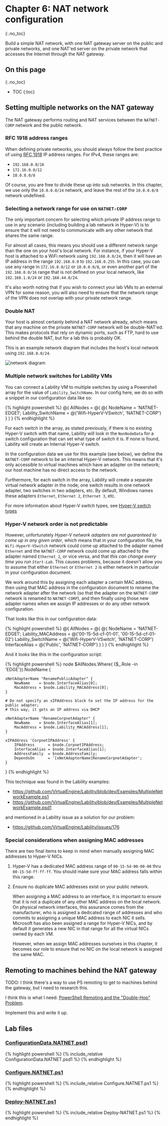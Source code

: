 # Chapter 6: NAT network configuration
{:.no_toc}

Build a simple NAT network,
with one NAT gateway server on the public and private networks,
and one NAT'ed server on the private network
that accesses the Internet through the NAT gateway.

## On this page
{:.no_toc}

* TOC
{:toc}

## Setting multiple networks on the NAT gateway

The NAT gateway performs routing and NAT services between the `NATNET-CORP` network and the public network.

### RFC 1918 address ranges

When defining private networks,
you should always follow the best practice of using [RFC 1918](http://www.faqs.org/rfcs/rfc1918.html) IP address ranges.
For IPv4, these ranges are:

- `192.168.0.0/16`
- `172.16.0.0/12`
- `10.0.0.0/8`

Of course, you are free to divide these up into sub networks.
In this chapter, we use only the `10.0.0.0/24` network,
and leave the rest of the `10.0.0.0/8` network undefined.

### Selecting a network range for use on `NATNET-CORP`

The only important concern for selecting which private IP address range to use in any scenario
(including building a lab network in Hyper-V)
is to ensure that it will not need to communicate with any other network that shares the same range.

For almost all cases, this means you should use a different network range than the one on your host's local network.
For instance, if your Hyper-V host is attached to a WiFi network using `192.168.0.0/24`,
then it will have an IP address in the range `192.168.0.0` to `192.168.0.255`.
In this case, you can use any range in `172.16.0.0/12` or `10.0.0.0/8`,
or even another part of the `192.168.0.0/16` range that is not defined on your local network,
like `192.168.1.0/24` or `192.168.44.0/24`.

It's also worth noting that if you wish to connect your lab VMs to an external VPN for some reason,
you will also need to ensure that the network range of the VPN does not overlap with your private network range.

### Double NAT

Your host is almost certainly behind a NAT network already,
which means that any machine on the private `NATNET-CORP` network will be double-NAT'ed.
This makes protocols that rely on dynamic ports,
such as FTP,
hard to use behind the double NAT,
but for a lab this is probably OK.

This is an example network diagram that includes the host's local network using `192.168.0.0/24`.

![network diagram](NetworkDiagram.png)

### Multiple network switches for Lability VMs

You can connect a Lability VM to multiple switches by using a Powershell array for the value of `Lability_SwitchName`.
In our config here, we do so with a snippet in our configuration data like so:

{% highlight powershell %}
@{
    AllNodes = @(
        @{
            NodeName                    = 'NATNET-EDGE1';
            Lability_SwitchName         = @('Wifi-HyperV-VSwitch', 'NATNET-CORP')
        }
    )
}
{% endhighlight %}

For each switch in the array,
as stated previously,
if there is no existing Hyper-V switch with that name,
Lability will look in the `NonNodeData` for a switch configuration
that can set what type of switch it is.
If none is found, Lability will create an Internal Hyper-V switch.

In the configuration data we use for this example (see below),
we define the `NATNET-CORP` network to be an internal Hyper-V network.
This means that it's only accessible to virtual machines which have an adapter on the network;
our host machine has no direct access to the network.

Furthermore, for each switch in the array,
Lability will create a separate virtual network adapter in the node;
one switch results in one network adapter,
two switches in two adapters, etc.
By default, Windows names these adapters `Ethernet`, `Ethernet 2`, `Ethernet 3`, etc.

For more information about Hyper-V switch types,
see [Hyper-V switch types](../99-Backmatter/Hyper-V-Concepts/switch-types)

### Hyper-V network order is not predictable

However, unfortunately _Hyper-V network adapters are not guaranteed to come up in any given order_,
which means that in your configuration file,
the `Wifi-HyperV-VSwitch` network could come up attached to the adapter named `Ethernet`
and the `NATNET-CORP` network could come up attached to the adapter named `Ethernet 2`,
or vice versa, and that _this can change every time you run `Start-Lab`_.
This causes problems,
because it doesn't allow you to assume that either `Ethernet` or `Ethernet 2` is either network in particular
in your configuration document.

We work around this by assigning each adapter a certain MAC address,
then using that MAC address in the configuration document to rename the network adapter after the network
(so that the adapter on the `NATNET-CORP` network is renamed to `NATNET-CORP`),
and then finally using those new adapter names when we assign IP addresses
or do any other network configuration.

That looks like this in our configuration data:

{% highlight powershell %}
@{
    AllNodes = @(
        @{
            NodeName                    = 'NATNET-EDGE1';
            Lability_MACAddress         = @('00-15-5d-cf-01-01', '00-15-5d-cf-01-02')
            Lability_SwitchName         = @('Wifi-HyperV-VSwitch', 'NATNET-CORP')
            InterfaceAlias              = @('Public', 'NATNET-CORP')
        }
    )
}
{% endhighlight %}

And it looks like this in the configuration script:

{% highlight powershell %}
node $AllNodes.Where( {$_.Role -in 'EDGE'}).NodeName {

    xNetAdapterName "RenamePublicAdapter" {
        NewName    = $node.InterfaceAlias[0];
        MacAddress = $node.Lability_MACAddress[0];
    }

    # Do not specify an xIPAddress block to set the IP address for the public adapter;
    # this way, it gets an IP address via DHCP

    xNetAdapterName "RenameCorpnetAdapter" {
        NewName    = $node.InterfaceAlias[1];
        MacAddress = $node.Lability_MACAddress[1];
    }

    xIPAddress 'CorpnetIPAddress' {
        IPAddress      = $node.CorpnetIPAddress;
        InterfaceAlias = $node.InterfaceAlias[1];
        AddressFamily  = $node.AddressFamily;
        DependsOn      = '[xNetAdapterName]RenameCorpnetAdapter';
    }
}
{% endhighlight %}

This technique was found in the Lability examples:

- <https://github.com/VirtualEngine/Lability/blob/dev/Examples/MultipleNetworkExample.ps1>
- <https://github.com/VirtualEngine/Lability/blob/dev/Examples/MultipleNetworkExample.psd1>

and mentioned in a Lability issue as a solution for our problem:

- <https://github.com/VirtualEngine/Lability/issues/176>

### Special considerations when assigning MAC addresses

There are two final items to keep in mind when manually assigning MAC addresses to Hyper-V NICs.

1.  Hyper-V has a dedicated MAC address range of `00-15-5d-00-00-00` thru `00-15-5d-ff-ff-ff`.
    You should make sure your MAC address falls within this range.

2.  Ensure no duplicate MAC addresses exist on your public network.

    When assigning a MAC address to an interface,
    it is important to ensure that it is not a duplicate of any other MAC address on the local network.
    On physical network interfaces,
    this assurance comes from the manufacturer,
    who is assigned a dedicated range of addresses and
    who commits to assigning a unique MAC address to each NIC it sells.
    Microsoft has also been assigned a range for Hyper-V NICs,
    and by default it generates a new NIC in that range for all the virtual NICs owned by each VM.

    However, when we assign MAC addresses ourselves in this chapter,
    it becomes our role to ensure that no NIC on the local network is assigned the same MAC.

## Remoting to machines behind the NAT gateway

TODO: I think there's a way to use PS remoting to get to machines behind the gateway,
but I need to research this.

I think this is what I need:
[PowerShell Remoting and the "Double-Hop" Problem](https://blogs.msdn.microsoft.com/clustering/2009/06/25/powershell-remoting-and-the-double-hop-problem/).

Implement this and write it up.

## Lab files

### [ConfigurationData.NATNET.psd1](https://github.com/mrled/lability-tutorial/tree/master/06-NatNetwork/ConfigurationData.NATNET.psd1)

{% highlight powershell %}
{% include_relative ConfigurationData.NATNET.psd1 %}
{% endhighlight %}

### [Configure.NATNET.ps1](https://github.com/mrled/lability-tutorial/tree/master/06-NatNetwork/Configure.NATNET.ps1)

{% highlight powershell %}
{% include_relative Configure.NATNET.ps1 %}
{% endhighlight %}

### [Deploy-NATNET.ps1](https://github.com/mrled/lability-tutorial/tree/master/06-NatNetwork/Deploy-NATNET.ps1)

{% highlight powershell %}
{% include_relative Deploy-NATNET.ps1 %}
{% endhighlight %}
